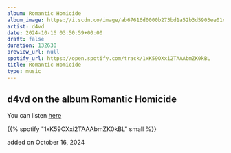 ```yaml
---
album: Romantic Homicide
album_image: https://i.scdn.co/image/ab67616d0000b273bd1a52b3d5903ee01c216da0
artist: d4vd
date: 2024-10-16 03:50:59+00:00
draft: false
duration: 132630
preview_url: null
spotify_url: https://open.spotify.com/track/1xK59OXxi2TAAAbmZK0kBL
title: Romantic Homicide
type: music
---
```



## d4vd on the album Romantic Homicide

You can listen [here](https://open.spotify.com/track/1xK59OXxi2TAAAbmZK0kBL)

{{% spotify "1xK59OXxi2TAAAbmZK0kBL" small %}}

added on October 16, 2024